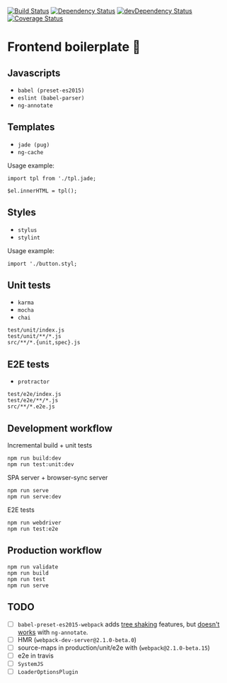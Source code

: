 [![Build Status](https://travis-ci.org/iboozyvoozy/oO.svg)](https://travis-ci.org/iboozyvoozy/oO) [![Dependency Status](https://david-dm.org/iboozyvoozy/oO.svg)](https://david-dm.org/iboozyvoozy/oO) [![devDependency Status](https://david-dm.org/iboozyvoozy/oO/dev-status.svg)](https://david-dm.org/iboozyvoozy/oO#info=devDependencies) [![Coverage Status](https://coveralls.io/repos/github/iboozyvoozy/oO/badge.svg?branch=master)](https://coveralls.io/github/iboozyvoozy/oO?branch=master)


# Frontend boilerplate 💩
 
## Javascripts

- `babel (preset-es2015)`
- `eslint (babel-parser)`
- `ng-annotate`

## Templates

- `jade (pug)`
- `ng-cache`

Usage example:

```
import tpl from './tpl.jade;

$el.innerHTML = tpl();
```

## Styles

- `stylus`
- `stylint`

Usage example:

```
import './button.styl;
```

## Unit tests

- `karma`
- `mocha`
- `chai`

```
test/unit/index.js
test/unit/**/*.js
src/**/*.{unit,spec}.js
```

## E2E tests

- `protractor`

```
test/e2e/index.js
test/e2e/**/*.js
src/**/*.e2e.js
```

## Development workflow

Incremental build + unit tests

```
npm run build:dev
npm run test:unit:dev
```

SPA server + browser-sync server

```
npm run serve
npm run serve:dev
```

E2E tests

``` 
npm run webdriver
npm run test:e2e
```

## Production workflow

```
npm run validate
npm run build 
npm run test
npm run serve
```

## TODO

- [ ] `babel-preset-es2015-webpack` adds [tree shaking](http://www.2ality.com/2015/12/webpack-tree-shaking.html) features, but [doesn't works](https://github.com/olov/ng-annotate/issues/245) with `ng-annotate`.
- [ ] HMR (`webpack-dev-server@2.1.0-beta.0`)
- [ ] source-maps in production/unit/e2e with (`webpack@2.1.0-beta.15`)
- [ ] e2e in travis
- [ ] `SystemJS`
- [ ] `LoaderOptionsPlugin`
